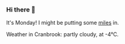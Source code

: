 ### Hi there :wave:

It's Monday! I might be putting some [miles](https://www.strava.com/athletes/889963) in.

Weather in Cranbrook: partly cloudy, at -4°C.
